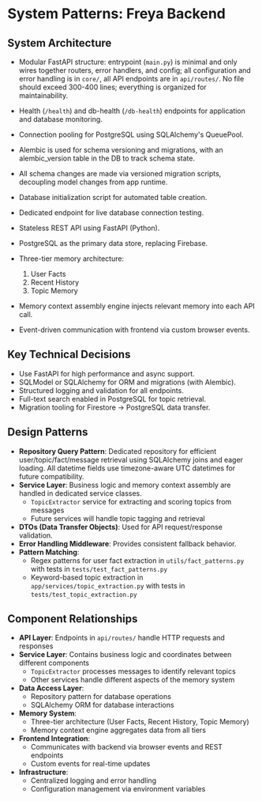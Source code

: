 # System Patterns: Freya Backend

## System Architecture

- Modular FastAPI structure: entrypoint (`main.py`) is minimal and only wires together routers, error handlers, and config; all configuration and error handling is in `core/`, all API endpoints are in `api/routes/`. No file should exceed 300-400 lines; everything is organized for maintainability.
- Health (`/health`) and db-health (`/db-health`) endpoints for application and database monitoring.
- Connection pooling for PostgreSQL using SQLAlchemy's QueuePool.
- Alembic is used for schema versioning and migrations, with an alembic_version table in the DB to track schema state.
- All schema changes are made via versioned migration scripts, decoupling model changes from app runtime.

- Database initialization script for automated table creation.
- Dedicated endpoint for live database connection testing.
- Stateless REST API using FastAPI (Python).
- PostgreSQL as the primary data store, replacing Firebase.
- Three-tier memory architecture:
  1. User Facts
  2. Recent History
  3. Topic Memory
- Memory context assembly engine injects relevant memory into each API call.
- Event-driven communication with frontend via custom browser events.

## Key Technical Decisions

- Use FastAPI for high performance and async support.
- SQLModel or SQLAlchemy for ORM and migrations (with Alembic).
- Structured logging and validation for all endpoints.
- Full-text search enabled in PostgreSQL for topic retrieval.
- Migration tooling for Firestore → PostgreSQL data transfer.

## Design Patterns

- **Repository Query Pattern**: Dedicated repository for efficient user/topic/fact/message retrieval using SQLAlchemy joins and eager loading. All datetime fields use timezone-aware UTC datetimes for future compatibility.
- **Service Layer**: Business logic and memory context assembly are handled in dedicated service classes.
  - `TopicExtractor` service for extracting and scoring topics from messages
  - Future services will handle topic tagging and retrieval
- **DTOs (Data Transfer Objects)**: Used for API request/response validation.
- **Error Handling Middleware**: Provides consistent fallback behavior.
- **Pattern Matching**:
  - Regex patterns for user fact extraction in `utils/fact_patterns.py` with tests in `tests/test_fact_patterns.py`
  - Keyword-based topic extraction in `app/services/topic_extraction.py` with tests in `tests/test_topic_extraction.py`

## Component Relationships

- **API Layer**: Endpoints in `api/routes/` handle HTTP requests and responses
- **Service Layer**: Contains business logic and coordinates between different components
  - `TopicExtractor` processes messages to identify relevant topics
  - Other services handle different aspects of the memory system
- **Data Access Layer**:
  - Repository pattern for database operations
  - SQLAlchemy ORM for database interactions
- **Memory System**:
  - Three-tier architecture (User Facts, Recent History, Topic Memory)
  - Memory context engine aggregates data from all tiers
- **Frontend Integration**:
  - Communicates with backend via browser events and REST endpoints
  - Custom events for real-time updates
- **Infrastructure**:
  - Centralized logging and error handling
  - Configuration management via environment variables
